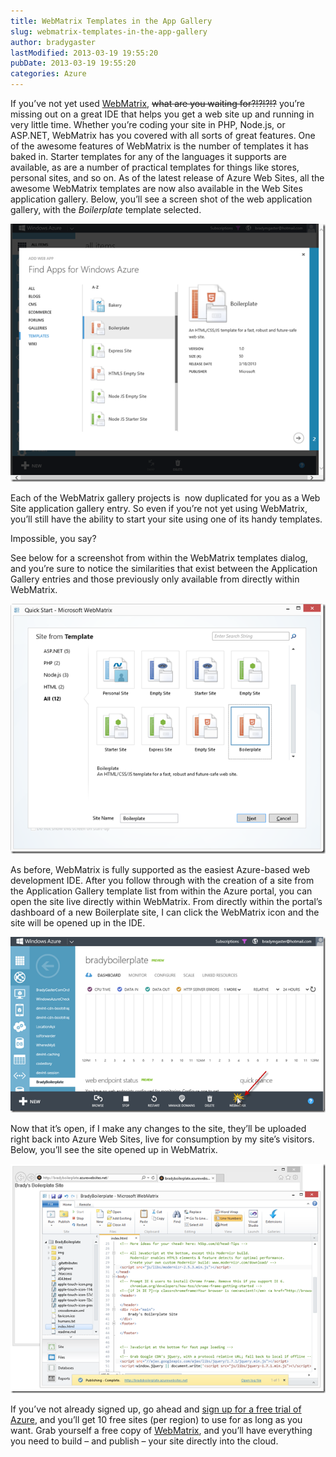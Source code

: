 ```yaml
---
title: WebMatrix Templates in the App Gallery
slug: webmatrix-templates-in-the-app-gallery
author: bradygaster
lastModified: 2013-03-19 19:55:20
pubDate: 2013-03-19 19:55:20
categories: Azure
---
```


<p>If you&#x2019;ve not yet used
  <a href="http://www.microsoft.com/web/webmatrix/">WebMatrix</a>,
  <strike>what are you waiting for?!?!?!?</strike> you&#x2019;re missing out on a great IDE that helps you get a web site up and running in very little time. Whether you&#x2019;re coding your site in PHP, Node.js, or ASP.NET, WebMatrix has you covered with all sorts of great
  features. One of the awesome features of WebMatrix is the number of templates it has baked in. Starter templates for any of the languages it supports are available, as are a number of practical templates for things like stores, personal sites, and so
  on. As of the latest release of Azure Web Sites, all the awesome WebMatrix templates are now also available in the Web Sites application gallery. Below, you&#x2019;ll see a screen shot of the web application gallery, with the <em>Boilerplate</em>  template
  selected. </p>
<p>
  <a href="/Media/Default/Windows-Live-Writer/WebMatrix-Templates-in-the-App-Gallery_AACA/image_2.png">
    <img alt="image" src="media/image_thumb.png">
  </a> 
</p>
<p>Each of the WebMatrix gallery projects is&#xA0; now duplicated for you as a Web Site application gallery entry. So even if you&#x2019;re not yet using WebMatrix, you&#x2019;ll still have the ability to start your site using one of its handy templates. </p>
<p>Impossible, you say? </p>
<p>See below for a screenshot from within the WebMatrix templates dialog, and you&#x2019;re sure to notice the similarities that exist between the Application Gallery entries and those previously only available from directly within WebMatrix. </p>
<p>
  <a href="/Media/Default/Windows-Live-Writer/WebMatrix-Templates-in-the-App-Gallery_AACA/SNAGHTML42c4ada.png">
    <img alt="SNAGHTML42c4ada" src="media/SNAGHTML42c4ada_thumb.png">
  </a> 
</p>
<p>As before, WebMatrix is fully supported as the easiest Azure-based web development IDE. After you follow through with the creation of a site from the Application Gallery template list from within the Azure portal, you can open the site live directly within
  WebMatrix. From directly within the portal&#x2019;s dashboard of a new Boilerplate site, I can click the WebMatrix icon and the site will be opened up in the IDE. </p>
<p>
  <a href="/Media/Default/Windows-Live-Writer/WebMatrix-Templates-in-the-App-Gallery_AACA/image_4.png">
    <img alt="image" src="media/image_thumb_1.png">
  </a> 
</p>
<p>Now that it&#x2019;s open, if I make any changes to the site, they&#x2019;ll be uploaded right back into Azure Web Sites, live for consumption by my site&#x2019;s visitors. Below, you&#x2019;ll see the site opened up in WebMatrix. </p>
<p>
  <a href="/Media/Default/Windows-Live-Writer/WebMatrix-Templates-in-the-App-Gallery_AACA/image_6.png">
    <img alt="image" src="media/image_thumb_2.png">
  </a> 
</p>
<p>If you&#x2019;ve not already signed up, go ahead and
  <a href="http://bit.ly/windowsazuretrial">sign up for a free trial of Azure</a>, and you&#x2019;ll get 10 free sites (per region) to use for as long as you want. Grab yourself a free copy of
  <a href="http://www.microsoft.com/web/webmatrix/">WebMatrix</a>, and you&#x2019;ll have everything you need to build &#x2013; and publish &#x2013; your site directly into the cloud. </p>
